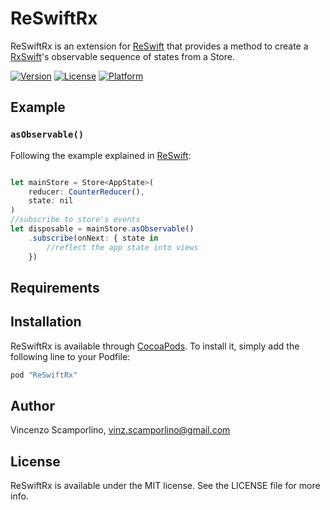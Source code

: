 # ReSwiftRx

ReSwiftRx is an extension for [ReSwift](https://github.com/ReSwift/ReSwift) that provides a method
    to create a [RxSwift](https://github.com/ReactiveX/RxSwift)'s observable sequence of states from a Store.

[![Version](https://img.shields.io/cocoapods/v/ReSwiftRx.svg?style=flat)](http://cocoapods.org/pods/ReSwiftRx)
[![License](https://img.shields.io/cocoapods/l/ReSwiftRx.svg?style=flat)](http://cocoapods.org/pods/ReSwiftRx)
[![Platform](https://img.shields.io/cocoapods/p/ReSwiftRx.svg?style=flat)](http://cocoapods.org/pods/ReSwiftRx)

## Example

### `asObservable()`
Following the example explained in [ReSwift](https://github.com/ReSwift/ReSwift#about-reswift):
```js

let mainStore = Store<AppState>(
    reducer: CounterReducer(),
    state: nil
)
//subscribe to store's events
let disposable = mainStore.asObservable()
	.subscribe(onNext: { state in
    	//reflect the app state into views
    })

```

## Requirements

## Installation

ReSwiftRx is available through [CocoaPods](http://cocoapods.org). To install
it, simply add the following line to your Podfile:

```ruby
pod "ReSwiftRx"
```

## Author

Vincenzo Scamporlino, vinz.scamporlino@gmail.com

## License

ReSwiftRx is available under the MIT license. See the LICENSE file for more info.
